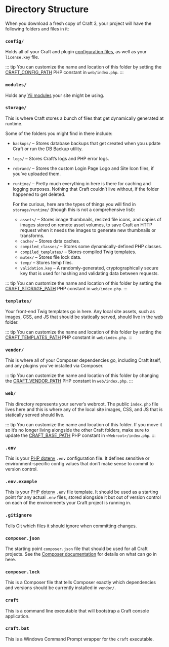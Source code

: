 # Directory Structure

When you download a fresh copy of Craft 3, your project will have the following folders and files in it:

### `config/`

Holds all of your Craft and plugin [configuration files](config/README.md), as well as your `license.key` file.

::: tip You can customize the name and location of this folder by setting the [CRAFT_CONFIG_PATH](config/php-constants.md#craft-config-path) PHP constant in `web/index.php`. :::

### `modules/`

Holds any [Yii modules](https://www.yiiframework.com/doc/guide/2.0/en/structure-modules) your site might be using.

### `storage/`

This is where Craft stores a bunch of files that get dynamically generated at runtime.

Some of the folders you might find in there include:

- `backups/` – Stores database backups that get created when you update Craft or run the DB Backup utility.
- `logs/` – Stores Craft’s logs and PHP error logs.
- `rebrand/` – Stores the custom Login Page Logo and Site Icon files, if you’ve uploaded them.
- `runtime/` – Pretty much everything in here is there for caching and logging purposes. Nothing that Craft couldn’t live without, if the folder happened to get deleted.

  For the curious, here are the types of things you will find in `storage/runtime/` (though this is not a comprehensive list):

  - `assets/` – Stores image thumbnails, resized file icons, and copies of images stored on remote asset volumes, to save Craft an HTTP request when it needs the images to generate new thumbnails or transforms.
  - `cache/` – Stores data caches.
  - `compiled_classes/` – Stores some dynamically-defined PHP classes.
  - `compiled_templates/` – Stores compiled Twig templates.
  - `mutex/` – Stores file lock data.
  - `temp/` – Stores temp files.
  - `validation.key` – A randomly-generated, cryptographically secure key that is used for hashing and validating data between requests.

::: tip You can customize the name and location of this folder by setting the [CRAFT_STORAGE_PATH](config/php-constants.md#craft-storage-path) PHP constant in `web/index.php`. :::

### `templates/`

Your front-end Twig templates go in here. Any local site assets, such as images, CSS, and JS that should be statically served, should live in the [web](directory-structure.md#web) folder.

::: tip You can customize the name and location of this folder by setting the [CRAFT_TEMPLATES_PATH](config/php-constants.md#craft-templates-path) PHP constant in `web/index.php`. :::

### `vendor/`

This is where all of your Composer dependencies go, including Craft itself, and any plugins you’ve installed via Composer.

::: tip You can customize the name and location of this folder by changing the [CRAFT_VENDOR_PATH](config/php-constants.md#craft-vendor-path) PHP constant in `web/index.php`. :::

### `web/`

This directory represents your server’s webroot. The public `index.php` file lives here and this is where any of the local site images, CSS, and JS that is statically served should live.

::: tip You can customize the name and location of this folder. If you move it so it’s no longer living alongside the other Craft folders, make sure to update the [CRAFT_BASE_PATH](config/php-constants.md#craft-vendor-path) PHP constant in `<Webroot>/index.php`. :::

### `.env`

This is your [PHP dotenv](https://github.com/vlucas/phpdotenv) `.env` configuration file. It defines sensitive or environment-specific config values that don’t make sense to commit to version control.

### `.env.example`

This is your [PHP dotenv](https://github.com/vlucas/phpdotenv) `.env` file template. It should be used as a starting point for any actual `.env` files, stored alongside it but out of version control on each of the environments your Craft project is running in.

### `.gitignore`

Tells Git which files it should ignore when committing changes.

### `composer.json`

The starting point `composer.json` file that should be used for all Craft projects. See the [Composer documentation](https://getcomposer.org/doc/04-schema.md) for details on what can go in here.

### `composer.lock`

This is a Composer file that tells Composer exactly which dependencies and versions should be currently installed in `vendor/`.

### `craft`

This is a command line executable that will bootstrap a Craft console application.

### `craft.bat`

This is a Windows Command Prompt wrapper for the `craft` executable.
